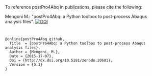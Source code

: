 To reference postPro4Abq in publications, please cite the following:


Mengoni M.: "postPro4Abq: a Python toolbox to post-process Abaqus analysis files". 
[![DOI](https://zenodo.org/badge/doi/10.5281/zenodo.20601.svg)](http://dx.doi.org/10.5281/zenodo.20601)

```


@online{postPro4Abq_github,
  Title  = {postPro4Abq: a Python toolbox to post-process Abaqus analysis files},
  Author = {Mengoni, M.},
  Date = {2015-17-07},
  Doi = {http://dx.doi.org/10.5281/zenodo.20601},
  Version = {0.1}
}
```
